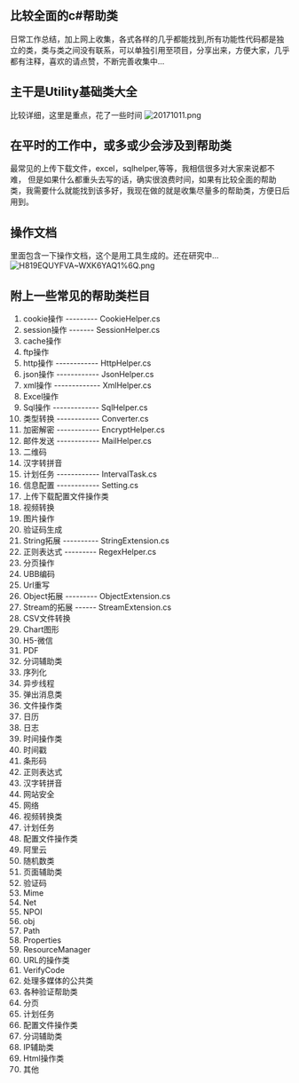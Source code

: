 
## 比较全面的c#帮助类
日常工作总结，加上网上收集，各式各样的几乎都能找到,所有功能性代码都是独立的类，类与类之间没有联系，可以单独引用至项目，分享出来，方便大家，几乎都有注释，喜欢的请点赞，不断完善收集中... 
## 主干是Utility基础类大全
比较详细，这里是重点，花了一些时间
![20171011.png](http://upload-images.jianshu.io/upload_images/6855212-fd64cd5f294f1967.png?imageMogr2/auto-orient/strip%7CimageView2/2/w/1240)
## 在平时的工作中，或多或少会涉及到帮助类
最常见的上传下载文件，excel，sqlhelper,等等，我相信很多对大家来说都不难， 但是如果什么都重头去写的话，确实很浪费时间，如果有比较全面的帮助类，我需要什么就能找到该多好，我现在做的就是收集尽量多的帮助类，方便日后用到。
## 操作文档
里面包含一下操作文档，这个是用工具生成的。还在研究中... 
![H819EQUYFVA~WXK6YAQ1%6Q.png](http://upload-images.jianshu.io/upload_images/6855212-6cf5a7a2a4a75c89.png?imageMogr2/auto-orient/strip%7CimageView2/2/w/1240)
## 附上一些常见的帮助类栏目
1. cookie操作 --------- CookieHelper.cs
2. session操作 ------- SessionHelper.cs
3. cache操作
4. ftp操作
5. http操作 ------------ HttpHelper.cs
6. json操作 ------------ JsonHelper.cs		
7. xml操作 ------------- XmlHelper.cs
8. Excel操作			
9. Sql操作 ------------- SqlHelper.cs
10. 类型转换 ------------ Converter.cs
11. 加密解密 ------------ EncryptHelper.cs	
12. 邮件发送	------------ MailHelper.cs
13. 二维码
14. 汉字转拼音
15. 计划任务	------------ IntervalTask.cs
16. 信息配置 ------------ Setting.cs
17. 上传下载配置文件操作类
18. 视频转换
19. 图片操作
20. 验证码生成
21. String拓展 ---------- StringExtension.cs
22. 正则表达式 --------- RegexHelper.cs
23. 分页操作
24. UBB编码
25. Url重写
26. Object拓展 --------- ObjectExtension.cs
27. Stream的拓展	------ StreamExtension.cs
28. CSV文件转换
29. Chart图形
30. H5-微信
31. PDF
32. 分词辅助类
33. 序列化
34. 异步线程
35. 弹出消息类
36. 文件操作类
37. 日历
38. 日志
39. 时间操作类
40. 时间戳
41. 条形码
42. 正则表达式
43. 汉字转拼音
44. 网站安全
45. 网络
46. 视频转换类
47. 计划任务
48. 配置文件操作类
49. 阿里云
50. 随机数类
51. 页面辅助类
52. 验证码
53. Mime
54. Net
55. NPOI
56. obj
57. Path
58. Properties
59. ResourceManager
60. URL的操作类
61. VerifyCode
62. 处理多媒体的公共类
63. 各种验证帮助类
64. 分页
65. 计划任务
66. 配置文件操作类
67. 分词辅助类
68. IP辅助类
69. Html操作类
70. 其他

